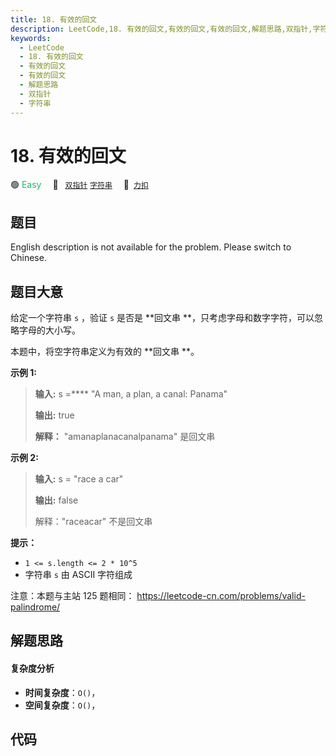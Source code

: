 ```yaml
---
title: 18. 有效的回文
description: LeetCode,18. 有效的回文,有效的回文,有效的回文,解题思路,双指针,字符串
keywords:
  - LeetCode
  - 18. 有效的回文
  - 有效的回文
  - 有效的回文
  - 解题思路
  - 双指针
  - 字符串
---
```


# 18. 有效的回文

🟢 <font color=#15bd66>Easy</font>&emsp; 🔖&ensp; [`双指针`](/tag/two-pointers.md) [`字符串`](/tag/string.md)&emsp; 🔗&ensp;[`力扣`](https://leetcode.cn/problems/XltzEq)

## 题目

English description is not available for the problem. Please switch to
Chinese.


## 题目大意

给定一个字符串 `s` ，验证 `s` 是否是 **回文串  **，只考虑字母和数字字符，可以忽略字母的大小写。

本题中，将空字符串定义为有效的 **回文串  **。



**示例 1:**

> 
> 
> 
> 
> 
> **输入:** s =**** "A man, a plan, a canal: Panama"
> 
> **输出:** true
> 
> **解释：** "amanaplanacanalpanama" 是回文串

**示例 2:**

> 
> 
> 
> 
> 
> **输入:** s = "race a car"
> 
> **输出:** false
> 
> 解释："raceacar" 不是回文串



**提示：**

  * `1 <= s.length <= 2 * 10^5`
  * 字符串 `s` 由 ASCII 字符组成



注意：本题与主站 125 题相同： <https://leetcode-cn.com/problems/valid-palindrome/>


## 解题思路

#### 复杂度分析

- **时间复杂度**：`O()`，
- **空间复杂度**：`O()`，

## 代码

```javascript

```